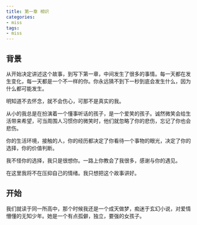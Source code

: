 ```yaml
---
title: 第一章 相识
categories:
- miss
tags:
- miss
---
```


## 背景

从开始决定讲述这个故事，到写下第一章，中间发生了很多的事情。每一天都在发生变化，每一天都是一个不一样的你。你永远猜不到下一秒到底会发生什么，因为什么都可能发生。

明知道不去怀念，就不会伤心，可那不是真实的我。

从小的我总是在扮演着一个懂事听话的孩子，是一个爱笑的孩子。诚然微笑会给生活带来希望，可当周围人习惯你的微笑时，他们就忽略了你的悲伤，忘记了你也会悲伤。

你的生活环境，接触的人，你的经历都决定了你看待一个事物的眼光，决定了你的选择，你的价值判断。

我不怪你的选择，我只是很想你。一路上你教会了我很多，感谢与你的遇见。

在这里我将不在压抑自己的情绪。我只想把这个故事讲好。

## 开始

我们就读于同一所高中，那个时候我还是一个成天做梦，痴迷于玄幻小说，对爱情懵懂的无知少年。她是一个有点孤僻，独立，要强的女孩子。
